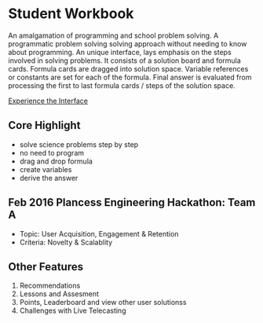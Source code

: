 # Student Workbook

An amalgamation of programming and school problem solving. A programmatic problem solving solving approach without needing to know about programming. An unique interface, lays emphasis on the steps involved in solving problems. It consists of a solution board and formula cards. Formula cards are dragged into solution space. Variable references or constants are set for each of the formula. Final answer is evaluated from processing the first to last formula cards / steps of the solution space.

[Experience the Interface](http://student-workbook.herokuapp.com/)

## Core Highlight
* solve science problems step by step
* no need to program
* drag and drop formula
* create variables
* derive the answer

## Feb 2016 Plancess Engineering Hackathon: Team A

* Topic: User Acquisition, Engagement & Retention
* Criteria: Novelty & Scalablity

## Other Features

1. Recommendations
2. Lessons and Assesment
3. Points, Leaderboard and view other user solutionss
4. Challenges with Live Telecasting
